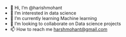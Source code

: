 - 👋 Hi, I’m @harishmohant
- 👀 I’m interested in data science
- 🌱 I’m currently learning Machine learning
- 💞️ I’m looking to collaborate on Data science projects
- 📫 How to reach me harshmohant@gmail.com

<!---
harishmohant/harishmohant is a ✨ special ✨ repository because its `README.md` (this file) appears on your GitHub profile.
You can click the Preview link to take a look at your changes.
--->
